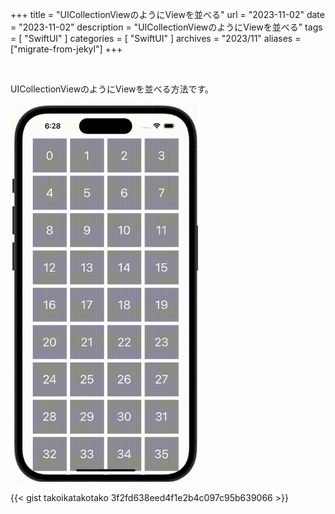 +++
title = "UICollectionViewのようにViewを並べる"
url = "2023-11-02"
date = "2023-11-02"
description = "UICollectionViewのようにViewを並べる"
tags = [
  "SwiftUI"
]
categories = [
  "SwiftUI"
]
archives = "2023/11"
aliases = ["migrate-from-jekyl"]
+++

<br>

UICollectionViewのようにViewを並べる方法です。

<img src="2023-11-02.gif" width="300px" alt="UICollectionViewのようにViewを並べる">

{{< gist takoikatakotako 3f2fd638eed4f1e2b4c097c95b639066 >}}
